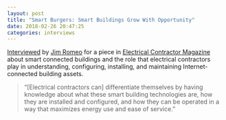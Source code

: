 ```yaml
---
layout: post
title: "Smart Burgers: Smart Buildings Grow With Opportunity"
date: 2018-02-26 20:47:25
categories: interviews
---
```


[Interviewed][ln1] by [Jim Romeo][ln2] for a piece in [Electrical Contractor Magazine][ln3] about smart connected buildings and the role that electrical contractors play in understanding, configuring, installing, and maintaining Internet-connected building assets.

> “[Electrical contractors can] differentiate themselves by having knowledge about what these smart building technologies are, how they are installed and configured, and how they can be operated in a way that maximizes energy use and ease of service.”

[ln1]: https://www.ecmag.com/section/systems/smart-burgers-smart-buildings-grow-opportunity "Smart Burgers: Smart Buildings Grow With Opportunity"
[ln2]: https://www.ecmag.com/contributing-authors/jim-romeo "Contributing Author - Jim Romeo"
[ln3]: https://www.ecmag.com/ "Electrical Contractor Magazine"

